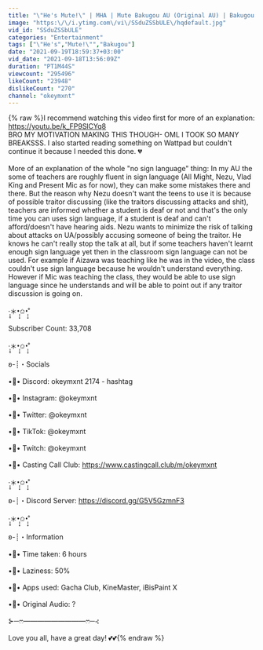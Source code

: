 ```yaml
---
title: "\"He's Mute!\" | MHA | Mute Bakugou AU (Original AU) | Bakugou Angst | BkDk? | okeymxnt"
image: "https:\/\/i.ytimg.com\/vi\/SSduZSSbULE\/hqdefault.jpg"
vid_id: "SSduZSSbULE"
categories: "Entertainment"
tags: ["\"He's","Mute!\"","Bakugou"]
date: "2021-09-19T18:59:37+03:00"
vid_date: "2021-09-18T13:56:09Z"
duration: "PT1M44S"
viewcount: "295496"
likeCount: "23948"
dislikeCount: "270"
channel: "okeymxnt"
---
```

{% raw %}I recommend watching this video first for more of an explanation: <a rel="nofollow" target="blank" href="https://youtu.be/k_FP9SlCYq8">https://youtu.be/k_FP9SlCYq8</a><br />BRO MY MOTIVATION MAKING THIS THOUGH- OML I TOOK SO MANY BREAKSSS. I also started reading something on Wattpad but couldn't continue it because I needed this done. 💔<br /><br />More of an explanation of the whole &quot;no sign language&quot; thing: In my AU the some of teachers are roughly fluent in sign language (All Might, Nezu, Vlad King and Present Mic as for now), they can make some mistakes there and there. But the reason why Nezu doesn't want the teens to use it is because of possible traitor discussing (like the traitors discussing attacks and shit), teachers are informed whether a student is deaf or not and that's the only time you can uses sign language, if a student is deaf and can't afford/doesn't have hearing aids. Nezu wants to minimize the risk of talking about attacks on UA/possibly accusing someone of being the traitor. He knows he can't really stop the talk at all, but if some teachers haven't learnt enough sign language yet then in the classroom sign language can not be used. For example if Aizawa was teaching like he was in the video, the class couldn't use sign language because he wouldn't understand everything. However if Mic was teaching the class, they would be able to use sign language since he understands and will be able to point out if any traitor discussion is going on.<br /><br />·̩̩̥＊•̩̩͙✩•̩̩͙˚ <br /><br />Subscriber Count: 33,708<br /><br />·̩̩̥＊•̩̩͙✩•̩̩͙˚ <br /><br />ʚ-┊・Socials<br /><br />•🍰• Discord: okeymxnt 2174 - hashtag<br /><br />•🌻• Instagram: @okeymxnt<br /><br />•🌼• Twitter: @okeymxnt<br /><br />•🌱• TikTok: @okeymxnt <br /><br />•🌹• Twitch: @okeymxnt <br /><br />•🍒• Casting Call Club: <a rel="nofollow" target="blank" href="https://www.castingcall.club/m/okeymxnt">https://www.castingcall.club/m/okeymxnt</a><br /><br />·̩̩̥＊•̩̩͙✩•̩̩͙˚ <br /><br />ʚ-┊・Discord Server: <a rel="nofollow" target="blank" href="https://discord.gg/G5V5GzmnF3">https://discord.gg/G5V5GzmnF3</a><br /><br />·̩̩̥＊•̩̩͙✩•̩̩͙˚ <br /><br />ʚ-┊・Information<br /><br />•🍡• Time taken: 6 hours<br /><br />•🍥• Laziness: 50%<br /><br />•🍬• Apps used: Gacha Club, KineMaster, iBisPaint X<br /><br />•🧁• Original Audio: ?<br /><br />⊱─ෆ━━━━━━━━━ෆ─⊰<br /><br />Love you all, have a great day!  💕💕{% endraw %}
